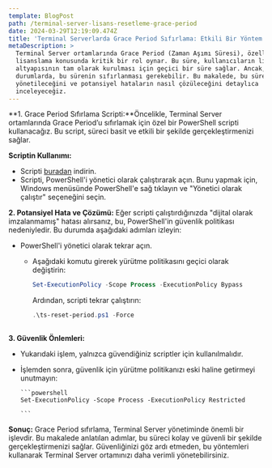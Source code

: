 ```yaml
---
template: BlogPost
path: /terminal-server-lisans-resetleme-grace-period
date: 2024-03-29T12:19:09.474Z
title: 'Terminal Serverlarda Grace Period Sıfırlama: Etkili Bir Yöntem'
metaDescription: >
  Terminal Server ortamlarında Grace Period (Zaman Aşımı Süresi), özellikle
  lisanslama konusunda kritik bir rol oynar. Bu süre, kullanıcıların lisans
  altyapısının tam olarak kurulması için geçici bir süre sağlar. Ancak, bazı
  durumlarda, bu sürenin sıfırlanması gerekebilir. Bu makalede, bu sürecin nasıl
  yönetileceğini ve potansiyel hataların nasıl çözüleceğini detaylıca
  inceleyeceğiz.
---
```

**1. Grace Period Sıfırlama Scripti:**Öncelikle, Terminal Server ortamlarında Grace Period’u sıfırlamak için özel bir PowerShell scripti kullanacağız. Bu script, süreci basit ve etkili bir şekilde gerçekleştirmenizi sağlar.

**Scriptin Kullanımı:**

* Scripti [buradan](https://gist.github.com/ufukcam/70ebc525ff1a1879fab571042b00b8d1) indirin.
* Scripti, PowerShell'i yönetici olarak çalıştırarak açın. Bunu yapmak için, Windows menüsünde PowerShell'e sağ tıklayın ve "Yönetici olarak çalıştır" seçeneğini seçin.

**2. Potansiyel Hata ve Çözümü:** Eğer scripti çalıştırdığınızda "dijital olarak imzalanmamış" hatası alırsanız, bu, PowerShell'in güvenlik politikası nedeniyledir. Bu durumda aşağıdaki adımları izleyin:

* PowerShell'i yönetici olarak tekrar açın.

  * Aşağıdaki komutu girerek yürütme politikasını geçici olarak değiştirin:

    ```powershell
    Set-ExecutionPolicy -Scope Process -ExecutionPolicy Bypass
    ```

    Ardından, scripti tekrar çalıştırın:

    ```powershell
    .\ts-reset-period.ps1 -Force
        
    ```

**3. Güvenlik Önlemleri:**

* Yukarıdaki işlem, yalnızca güvendiğiniz scriptler için kullanılmalıdır.
* İşlemden sonra, güvenlik için yürütme politikanızı eski haline getirmeyi unutmayın:

  ````
  ```powershell
  Set-ExecutionPolicy -Scope Process -ExecutionPolicy Restricted

  ```
  ````

**Sonuç:** Grace Period sıfırlama, Terminal Server yönetiminde önemli bir işlevdir. Bu makalede anlatılan adımlar, bu süreci kolay ve güvenli bir şekilde gerçekleştirmenizi sağlar. Güvenliğinizi göz ardı etmeden, bu yöntemleri kullanarak Terminal Server ortamınızı daha verimli yönetebilirsiniz.
